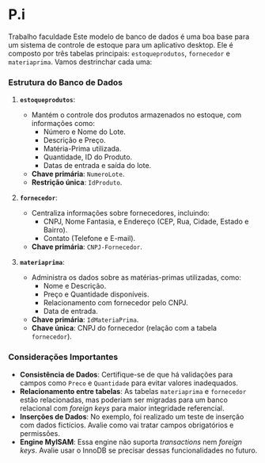 # P.i
Trabalho faculdade
Este modelo de banco de dados é uma boa base para um sistema de controle de estoque para um aplicativo desktop. Ele é composto por três tabelas principais: `estoqueprodutos`, `fornecedor` e `materiaprima`. Vamos destrinchar cada uma:

### Estrutura do Banco de Dados
1. **`estoqueprodutos`**:
   - Mantém o controle dos produtos armazenados no estoque, com informações como:
     - Número e Nome do Lote.
     - Descrição e Preço.
     - Matéria-Prima utilizada.
     - Quantidade, ID do Produto.
     - Datas de entrada e saída do lote.
   - **Chave primária**: `NumeroLote`.
   - **Restrição única**: `IdProduto`.

2. **`fornecedor`**:
   - Centraliza informações sobre fornecedores, incluindo:
     - CNPJ, Nome Fantasia, e Endereço (CEP, Rua, Cidade, Estado e Bairro).
     - Contato (Telefone e E-mail).
   - **Chave primária**: `CNPJ-Fornecedor`.

3. **`materiaprima`**:
   - Administra os dados sobre as matérias-primas utilizadas, como:
     - Nome e Descrição.
     - Preço e Quantidade disponíveis.
     - Relacionamento com fornecedor pelo CNPJ.
     - Data de entrada.
   - **Chave primária**: `IdMateriaPrima`.
   - **Chave única**: CNPJ do fornecedor (relação com a tabela `fornecedor`).

### Considerações Importantes
- **Consistência de Dados**: Certifique-se de que há validações para campos como `Preco` e `Quantidade` para evitar valores inadequados.
- **Relacionamento entre tabelas**: As tabelas `materiaprima` e `fornecedor` estão relacionadas, mas poderiam ser migradas para um banco relacional com *foreign keys* para maior integridade referencial.
- **Inserções de Dados**: No exemplo, foi realizado um teste de inserção com dados fictícios. Avalie como vai tratar campos obrigatórios e permissões.
- **Engine MyISAM**: Essa engine não suporta *transactions* nem *foreign keys*. Avalie usar o InnoDB se precisar dessas funcionalidades no futuro.
